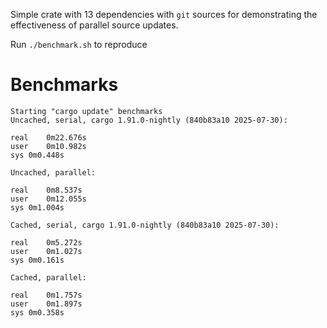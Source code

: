 Simple crate with 13 dependencies with `git` sources for demonstrating the effectiveness of parallel source updates.

Run `./benchmark.sh` to reproduce

# Benchmarks
```
Starting "cargo update" benchmarks
Uncached, serial, cargo 1.91.0-nightly (840b83a10 2025-07-30):

real	0m22.676s
user	0m10.982s
sys	0m0.448s

Uncached, parallel:

real	0m8.537s
user	0m12.055s
sys	0m1.004s

Cached, serial, cargo 1.91.0-nightly (840b83a10 2025-07-30):

real	0m5.272s
user	0m1.027s
sys	0m0.161s

Cached, parallel:

real	0m1.757s
user	0m1.897s
sys	0m0.358s

```
